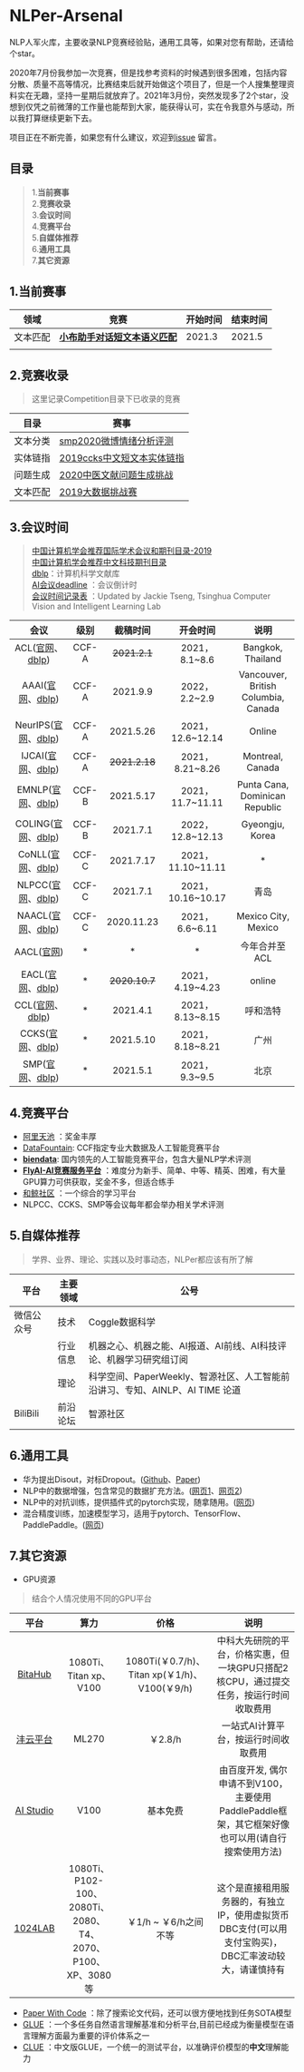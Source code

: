 # NLPer-Arsenal
NLP人军火库，主要收录NLP竞赛经验贴，通用工具等，如果对您有帮助，还请给个star。

2020年7月份我参加一次竞赛，但是找参考资料的时候遇到很多困难，包括内容分散、质量不高等情况，比赛结束后就开始做这个项目了，但是一个人搜集整理资料实在无趣，坚持一星期后就放弃了。2021年3月份，突然发现多了2个star，没想到仅凭之前微薄的工作量也能帮到大家，能获得认可，实在令我意外与感动，所以我打算继续更新下去。

项目正在不断完善，如果您有什么建议，欢迎到[issue](https://github.com/TingFree/NLPer-Arsenal/issues) 留言。

## 目录  

> 1.**当前赛事**  
> 2.**竞赛收录**  
> 3.**会议时间**  
> 4.**竞赛平台**  
> 5.**自媒体推荐**  
> 6.**通用工具**  
> 7.**其它资源**  

## 1.当前赛事

| 领域     | 竞赛                                                         | 开始时间 | 结束时间 |
| -------- | ------------------------------------------------------------ | -------- | -------- |
| 文本匹配 | [**小布助手对话短文本语义匹配**](https://tianchi.aliyun.com/competition/entrance/531851/introduction) | 2021.3   | 2021.5   |
|          |                                                              |          |          |

## 2.竞赛收录

> 这里记录Competition目录下已收录的竞赛

| 目录     | 赛事                                                         |
| -------- | ------------------------------------------------------------ |
| 文本分类 | [smp2020微博情绪分析评测](https://github.com/TingFree/NLPer-Arsenal/blob/master/Competition/%E6%96%87%E6%9C%AC%E5%88%86%E7%B1%BB/smp2020%E5%BE%AE%E5%8D%9A%E6%83%85%E7%BB%AA%E5%88%86%E6%9E%90%E8%AF%84%E6%B5%8B%EF%BC%88EWECT%EF%BC%89.md) |
| 实体链指 | [2019ccks中文短文本实体链指](https://github.com/TingFree/NLPer-Arsenal/blob/master/Competition/%E5%AE%9E%E4%BD%93%E9%93%BE%E6%8C%87/ccks2019%E4%B8%AD%E6%96%87%E7%9F%AD%E6%96%87%E6%9C%AC%E5%AE%9E%E4%BD%93%E9%93%BE%E6%8C%87.md) |
| 问题生成 | [2020中医文献问题生成挑战](https://github.com/TingFree/NLPer-Arsenal/blob/master/Competition/%E9%97%AE%E9%A2%98%E7%94%9F%E6%88%90/2020%E4%B8%AD%E5%8C%BB%E6%96%87%E7%8C%AE%E9%97%AE%E9%A2%98%E7%94%9F%E6%88%90%E6%8C%91%E6%88%98.md) |
| 文本匹配 | [2019大数据挑战赛](https://github.com/TingFree/NLPer-Arsenal/blob/master/Competition/%E6%96%87%E6%9C%AC%E5%8C%B9%E9%85%8D/2019%E5%A4%A7%E6%95%B0%E6%8D%AE%E6%8C%91%E6%88%98%E8%B5%9B.md) |



## 3.会议时间

> [中国计算机学会推荐国际学术会议和期刊目录-2019](https://www.ccf.org.cn/ccf/contentcore/resource/download?ID=99185)  
> [中国计算机学会推荐中文科技期刊目录](https://www.ccf.org.cn/ccftjgjxskwml/)  
> [dblp](https://dblp.org)：计算机科学文献库  
> [AI会议deadline](https://aideadlin.es/?sub=ML,CV,NLP,RO,SP,DM) ：会议倒计时  
> [会议时间记录表](https://jackietseng.github.io/conference_call_for_paper/conferences.html) ：Updated by Jackie Tseng, Tsinghua Computer Vision and Intelligent Learning Lab  

|会议| 级别| 截稿时间| 开会时间|说明|
|:---:| :---:|  :---:|  :---:|  :---:|
|ACL([官网](https://www.aclweb.org/portal/)、[dblp](http://dblp.uni-trier.de/db/conf/acl/))|CCF-A|~~2021.2.1~~|2021，8.1~8.6|Bangkok, Thailand|
|AAAI([官网](https://www.aaai.org)、[dblp](http://dblp.uni-trier.de/db/conf/aaai/))|CCF-A|2021.9.9|2022，2.2~2.9|Vancouver, British Columbia, Canada|
|NeurIPS([官网](https://nips.cc/)、[dblp](http://dblp.uni-trier.de/db/conf/nips/))|CCF-A|2021.5.26|2021，12.6~12.14|Online|
|IJCAI([官网](https://www.ijcai.org)、[dblp](http://dblp.uni-trier.de/db/conf/ijcai/))|CCF-A|~~2021.2.18~~|2021，8.21~8.26|Montreal, Canada|
|EMNLP([官网](https://2021.emnlp.org/)、[dblp](http://dblp.uni-trier.de/db/conf/emnlp/))|CCF-B|2021.5.17|2021，11.7~11.11|Punta Cana, Dominican Republic|
|COLING([官网](https://coling2022.org/)、[dblp](http://dblp.uni-trier.de/db/conf/coling/))|CCF-B|2021.7.1|2022，12.8~12.13|Gyeongju, Korea|
|CoNLL([官网](https://www.conll.org/2020)、[dblp](http://dblp.uni-trier.de/db/conf/conll))|CCF-C|2021.7.17|2021，11.10~11.11|*|
|NLPCC([官网](http://tcci.ccf.org.cn/conference/2021/)、[dblp](https://dblp.uni-trier.de/db/conf/nlpcc/))|CCF-C|2021.7.1|2021，10.16~10.17|青岛|
|NAACL([官网](http://naacl.org/)、[dblp](http://dblp.uni-trier.de/db/conf/naacl/))|CCF-C|2020.11.23|2021，6.6~6.11|Mexico City, Mexico|
|AACL([官网](http://aacl2020.org/))|*|*|*|今年合并至ACL|
|EACL([官网](https://2021.eacl.org/)、[dblp](https://dblp.uni-trier.de/db/conf/eacl/))|*|~~2020.10.7~~|2021，4.19~4.23|online|
|CCL([官网](http://cips-cl.org/static/CCL2021/index.html)、[dblp](https://dblp.uni-trier.de/db/conf/cncl/))|*|2021.4.1|2021，8.13~8.15|呼和浩特|
|CCKS([官网](www.sigkg.cn/ccks2021)、[dblp](https://dblp.uni-trier.de/db/conf/ccks/))|*|2021.5.10|2021，8.18~8.21|广州|
|SMP([官网](https://conference.cipsc.org.cn/smp2021/)、[dblp](https://dblp.uni-trier.de/db/conf/smp/))|*|2021.5.1|2021，9.3~9.5|北京|

## 4.竞赛平台
* [阿里天池](https://tianchi.aliyun.com/competition/gameList/activeList) ：奖金丰厚  
* [DataFountain](https://www.datafountain.cn/competitions): CCF指定专业大数据及人工智能竞赛平台  
* [**biendata**](https://www.biendata.com/): 国内领先的人工智能竞赛平台，包含大量NLP学术评测  
* [**FlyAI-AI竞赛服务平台**](https://www.flyai.com/c/nlp) ：难度分为新手、简单、中等、精英、困难，有大量GPU算力可供获取，奖金不多，但适合练手  
* [和鲸社区](https://www.kesci.com/home/competition) ：一个综合的学习平台  
* NLPCC、CCKS、SMP等会议每年都会举办相关学术评测  

## 5.自媒体推荐  
> 学界、业界、理论、实践以及时事动态，NLPer都应该有所了解  

| 平台       | 主要领域 | 公号                                                         |
| ---------- | -------- | ------------------------------------------------------------ |
| 微信公众号 | 技术     | Coggle数据科学                                               |
|            | 行业信息 | 机器之心、机器之能、AI报道、AI前线、AI科技评论、机器学习研究组订阅 |
|            | 理论     | 科学空间、PaperWeekly、智源社区、人工智能前沿讲习、专知、AINLP、AI TIME 论道 |
| BiliBili   | 前沿论坛 | 智源社区                                                     |

## 6.通用工具
* 华为提出Disout，对标Dropout。([Github](https://github.com/huawei-noah/Disout)、[Paper](https://arxiv.org/abs/2002.11022))
* NLP中的数据增强，包含常见的数据扩充方法。([网页1](https://zhuanlan.zhihu.com/p/122445216)、[网页2](https://zhuanlan.zhihu.com/p/142168215))
* NLP中的对抗训练，提供插件式的pytorch实现，随拿随用。([网页](https://fyubang.com/2019/10/15/adversarial-train/))
* 混合精度训练，加速模型学习，适用于pytorch、TensorFlow、PaddlePaddle。([网页](https://mp.weixin.qq.com/s/zBtpwrQ5HtI6uzYOx5VsCQ))
## 7.其它资源
* GPU资源
> 结合个人情况使用不同的GPU平台

| 平台 | 算力 | 价格 | 说明|
| :---:|:---:|:---:|:---:|
| [BitaHub](https://www.bitahub.com/)|1080Ti、Titan xp、V100|1080Ti(￥0.7/h)、Titan xp(￥1/h)、V100(￥9/h)| 中科大先研院的平台，价格实惠，但一块GPU只搭配2核CPU，通过提交任务，按运行时间收取费用 |
| [沣云平台](https://www.fenghub.com/) |ML270|￥2.8/h| 一站式AI计算平台，按运行时间收取费用 |
| [AI Studio](https://aistudio.baidu.com/aistudio/index)|V100|基本免费|由百度开发, 偶尔申请不到V100，主要使用PaddlePaddle框架，其它框架好像也可以用(请自行搜索使用方法)|
| [1024LAB](https://www.1024gpu.top/home) |1080Ti、P102-100、2080Ti、2080、T4、2070、P100、XP、3080等|￥1/h ~ ￥6/h之间不等|这个是直接租用服务器的，有独立IP，使用虚拟货币DBC支付(可以用支付宝购买)，DBC汇率波动较大，请谨慎持有|

* [Paper With Code](https://paperswithcode.com/) ：除了搜索论文代码，还可以很方便地找到任务SOTA模型
* [GLUE](https://gluebenchmark.com/) ：一个多任务自然语言理解基准和分析平台,目前已经成为衡量模型在语言理解方面最为重要的评价体系之一
* [CLUE](https://www.cluebenchmarks.com/index.html) ：中文版GLUE，一个统一的测试平台，以准确评价模型的**中文**理解能力


